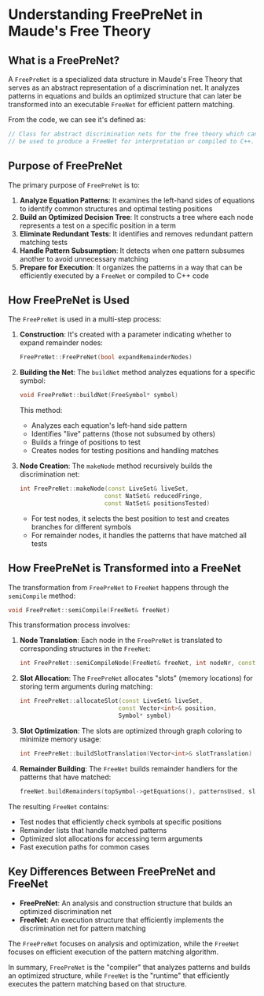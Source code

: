 # Understanding FreePreNet in Maude's Free Theory

## What is a FreePreNet?

A `FreePreNet` is a specialized data structure in Maude's Free Theory that serves as an abstract representation of a discrimination net. It analyzes patterns in equations and builds an optimized structure that can later be transformed into an executable `FreeNet` for efficient pattern matching.

From the code, we can see it's defined as:

```cpp
// Class for abstract discrimination nets for the free theory which can
// be used to produce a FreeNet for interpretation or compiled to C++.
```

## Purpose of FreePreNet

The primary purpose of `FreePreNet` is to:

1. **Analyze Equation Patterns**: It examines the left-hand sides of equations to identify common structures and optimal testing positions
2. **Build an Optimized Decision Tree**: It constructs a tree where each node represents a test on a specific position in a term
3. **Eliminate Redundant Tests**: It identifies and removes redundant pattern matching tests
4. **Handle Pattern Subsumption**: It detects when one pattern subsumes another to avoid unnecessary matching
5. **Prepare for Execution**: It organizes the patterns in a way that can be efficiently executed by a `FreeNet` or compiled to C++ code

## How FreePreNet is Used

The `FreePreNet` is used in a multi-step process:

1. **Construction**: It's created with a parameter indicating whether to expand remainder nodes:

   ```cpp
   FreePreNet::FreePreNet(bool expandRemainderNodes)
   ```

2. **Building the Net**: The `buildNet` method analyzes equations for a specific symbol:

   ```cpp
   void FreePreNet::buildNet(FreeSymbol* symbol)
   ```

   This method:

   - Analyzes each equation's left-hand side pattern
   - Identifies "live" patterns (those not subsumed by others)
   - Builds a fringe of positions to test
   - Creates nodes for testing positions and handling matches

3. **Node Creation**: The `makeNode` method recursively builds the discrimination net:

   ```cpp
   int FreePreNet::makeNode(const LiveSet& liveSet,
                           const NatSet& reducedFringe,
                           const NatSet& positionsTested)
   ```

   - For test nodes, it selects the best position to test and creates branches for different symbols
   - For remainder nodes, it handles the patterns that have matched all tests

## How FreePreNet is Transformed into a FreeNet

The transformation from `FreePreNet` to `FreeNet` happens through the `semiCompile` method:

```cpp
void FreePreNet::semiCompile(FreeNet& freeNet)
```

This transformation process involves:

1. **Node Translation**: Each node in the `FreePreNet` is translated to corresponding structures in the `FreeNet`:

   ```cpp
   int FreePreNet::semiCompileNode(FreeNet& freeNet, int nodeNr, const SlotMap& slotMap)
   ```

2. **Slot Allocation**: The `FreePreNet` allocates "slots" (memory locations) for storing term arguments during matching:

   ```cpp
   int FreePreNet::allocateSlot(const LiveSet& liveSet,
                               const Vector<int>& position,
                               Symbol* symbol)
   ```

3. **Slot Optimization**: The slots are optimized through graph coloring to minimize memory usage:

   ```cpp
   int FreePreNet::buildSlotTranslation(Vector<int>& slotTranslation)
   ```

4. **Remainder Building**: The `FreeNet` builds remainder handlers for the patterns that have matched:

   ```cpp
   freeNet.buildRemainders(topSymbol->getEquations(), patternsUsed, slotTranslation)
   ```

The resulting `FreeNet` contains:

- Test nodes that efficiently check symbols at specific positions
- Remainder lists that handle matched patterns
- Optimized slot allocations for accessing term arguments
- Fast execution paths for common cases

## Key Differences Between FreePreNet and FreeNet

- **FreePreNet**: An analysis and construction structure that builds an optimized discrimination net
- **FreeNet**: An execution structure that efficiently implements the discrimination net for pattern matching

The `FreePreNet` focuses on analysis and optimization, while the `FreeNet` focuses on efficient execution of the pattern matching algorithm.

In summary, `FreePreNet` is the "compiler" that analyzes patterns and builds an optimized structure, while `FreeNet` is the "runtime" that efficiently executes the pattern matching based on that structure.
